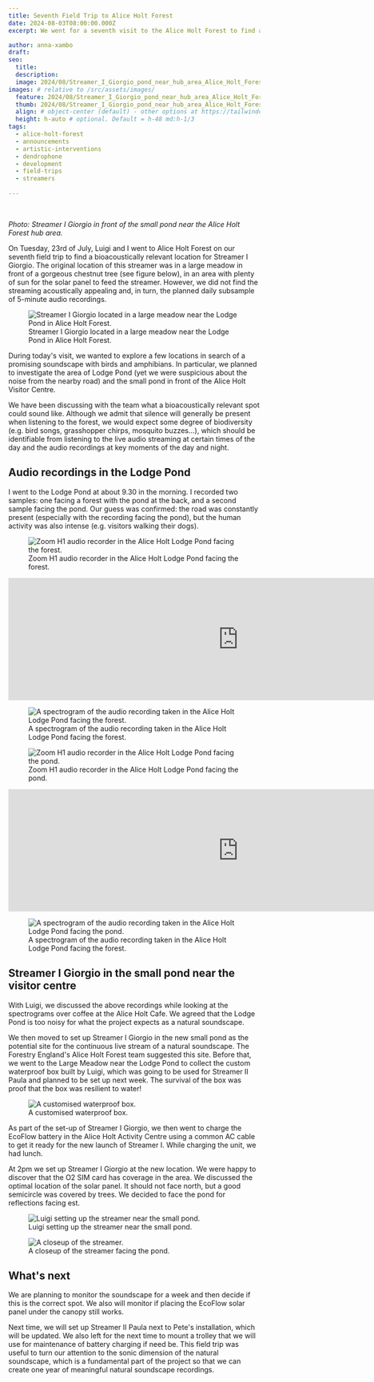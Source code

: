 ```yaml
---
title: Seventh Field Trip to Alice Holt Forest 
date: 2024-08-03T08:00:00.000Z
excerpt: We went for a seventh visit to the Alice Holt Forest to find an bioacoustically-relevant location for Streamer I Giorgio.

author: anna-xambo
draft:
seo:
  title:
  description:
  image: 2024/08/Streamer_I_Giorgio_pond_near_hub_area_Alice_Holt_Forest.jpg
images: # relative to /src/assets/images/
  feature: 2024/08/Streamer_I_Giorgio_pond_near_hub_area_Alice_Holt_Forest.jpg
  thumb: 2024/08/Streamer_I_Giorgio_pond_near_hub_area_Alice_Holt_Forest.jpg
  align: # object-center (default) - other options at https://tailwindcss.com/docs/object-position
  height: h-auto # optional. Default = h-48 md:h-1/3
tags:
  - alice-holt-forest
  - announcements
  - artistic-interventions
  - dendrophone
  - development
  - field-trips
  - streamers
 
---
```


<br />

*Photo: Streamer I Giorgio in front of the small pond near the Alice Holt Forest hub area.*

On Tuesday, 23rd of July, Luigi and I went to Alice Holt Forest on our seventh field trip to find a bioacoustically relevant location for Streamer I Giorgio. The original location of this streamer was in a large meadow in front of a gorgeous chestnut tree (see figure below), in an area with plenty of sun for the solar panel to feed the streamer. However, we did not find the streaming acoustically appealing and, in turn, the planned daily subsample of 5-minute audio recordings.

<div class="flex justify-center items-center">
<figure>
<img class="mt-4 mb-4" src="/assets/images/2024/08/Streamer_I_Giorgio_large_meadow_near_Lodge_Pond_Alice_Holt_Forest.jpg" alt="Streamer I Giorgio located in a large meadow near the Lodge Pond in Alice Holt Forest.">
<figcaption>Streamer I Giorgio located in a large meadow near the Lodge Pond in Alice Holt Forest.</figcaption>
</figure>
</div>

During today's visit, we wanted to explore a few locations in search of a promising soundscape with birds and amphibians. In particular, we planned to investigate the area of Lodge Pond (yet we were suspicious about the noise from the nearby road) and the small pond in front of the Alice Holt Visitor Centre. 

We have been discussing with the team what a bioacoustically relevant spot could sound like. Although we admit that silence will generally be present when listening to the forest, we would expect some degree of biodiversity (e.g. bird songs, grasshopper chirps, mosquito buzzes...), which should be identifiable from listening to the live audio streaming at certain times of the day and the audio recordings at key moments of the day and night.

## Audio recordings in the Lodge Pond

I went to the Lodge Pond at about 9.30 in the morning. I recorded two samples: one facing a forest with the pond at the back, and a second sample facing the pond. Our guess was confirmed: the road was constantly present (especially with the recording facing the pond), but the human activity was also intense (e.g. visitors walking their dogs).

<div class="flex justify-center items-center">
<figure>
<img class="mt-4 mb-4" src="/assets/images/2024/08/2024-07-23-Alice-Holt-Lodge-Pond-facing-forest.jpg" alt="Zoom H1 audio recorder in the Alice Holt Lodge Pond facing the forest.">
<figcaption>Zoom H1 audio recorder in the Alice Holt Lodge Pond facing the forest.</figcaption>
</figure>
</div>

<div class="flex justify-center items-center mt-4 mb-4">
<iframe frameborder="0" scrolling="no" src="https://freesound.org/embed/sound/iframe/751037/simple/large/" width="920" height="245"></iframe>
</div>

<div class="flex justify-center items-center">
<figure>
<img class="mt-4 mb-4" src="/assets/images/2024/08/2024-07-23-spectrogram-Alice-Holt-Lodge-Pond-facing-forest.png" alt="A spectrogram of the audio recording taken in the Alice Holt Lodge Pond facing the forest.">
<figcaption>A spectrogram of the audio recording taken in the Alice Holt Lodge Pond facing the forest.</figcaption>
</figure>
</div>


<div class="flex justify-center items-center">
<figure>
<img class="mt-4 mb-4" src="/assets/images/2024/08/2024-07-23-Alice-Holt-Lodge-Pond-facing-pond.jpg" alt="Zoom H1 audio recorder in the Alice Holt Lodge Pond facing the pond.">
<figcaption>Zoom H1 audio recorder in the Alice Holt Lodge Pond facing the pond.</figcaption>
</figure>
</div>

<div class="flex justify-center items-center mt-4 mb-4">
<iframe frameborder="0" scrolling="no" src="https://freesound.org/embed/sound/iframe/751042/simple/large/" width="920" height="245"></iframe>
</div>

<div class="flex justify-center items-center">
<figure>
<img class="mt-4 mb-4" src="/assets/images/2024/08/2024-07-23-spectrogram-Alice-Holt-Lodge-Pond-facing-pond.png" alt="A spectrogram of the audio recording taken in the Alice Holt Lodge Pond facing the pond.">
<figcaption>A spectrogram of the audio recording taken in the Alice Holt Lodge Pond facing the forest.</figcaption>
</figure>
</div>

## Streamer I Giorgio in the small pond near the visitor centre

With Luigi, we discussed the above recordings while looking at the spectrograms over coffee at the Alice Holt Cafe. We agreed that the Lodge Pond is too noisy for what the project expects as a natural soundscape.

We then moved to set up Streamer I Giorgio in the new small pond as the potential site for the continuous live stream of a natural soundscape. The Forestry England's Alice Holt Forest team suggested this site. Before that, we went to the Large Meadow near the Lodge Pond to collect the custom waterproof box built by Luigi, which was going to be used for Streamer II Paula and planned to be set up next week. The survival of the box was proof that the box was resilient to water!

<div class="flex justify-center items-center">
<figure>
<img class="mt-4 mb-4" src="/assets/images/2024/08/2024-07-23-waterproof-box-large-meadow.jpg" alt="A customised waterproof box.">
<figcaption>A customised waterproof box.</figcaption>
</figure>
</div>

As part of the set-up of Streamer I Giorgio, we then went to charge the EcoFlow battery in the Alice Holt Activity Centre using a common AC cable to get it ready for the new launch of Streamer I. While charging the unit, we had lunch.

At 2pm we set up Streamer I Giorgio at the new location. We were happy to discover that the O2 SIM card has coverage in the area. We discussed the optimal location of the solar panel. It should not face north, but a good semicircle was covered by trees. We decided to face the pond for reflections facing est. 

<div class="flex justify-center items-center">
<figure>
<img class="mt-4 mb-4" src="/assets/images/2024/08/Luigi_setting_up_Streamer_I_Giorgio_pond_near_hub_area_Alice_Holt_Forest.jpg" alt="Luigi setting up the streamer near the small pond.">
<figcaption>Luigi setting up the streamer near the small pond.</figcaption>
</figure>
</div>

<div class="flex justify-center items-center">
<figure>
<img class="mt-4 mb-4" src="/assets/images/2024/08/Streamer_I_Giorgio_pond_near_hub_area_Alice_Holt_Forest_closeup.jpg" alt="A closeup of the streamer.">
<figcaption>A closeup of the streamer facing the pond.</figcaption>
</figure>
</div>



## What's next

We are planning to monitor the soundscape for a week and then decide if this is the correct spot. We also will monitor if placing the EcoFlow solar panel under the canopy still works. 

Next time, we will set up Streamer II Paula next to Pete's installation, which will be updated. We also left for the next time to mount a trolley that we will use for maintenance of battery charging if need be. This field trip was useful to turn our attention to the sonic dimension of the natural soundscape, which is a fundamental part of the project so that we can create one year of meaningful natural soundscape recordings.








